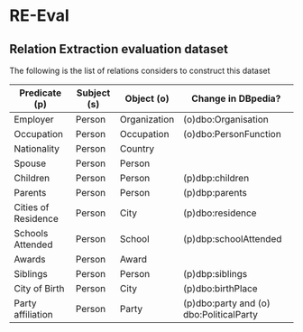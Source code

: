 # RE-Eval
## Relation Extraction evaluation dataset 

The following is the list of relations considers to construct this dataset

| **Predicate (p)**         | **Subject (s)**       | **Object (o)**    | **Change in DBpedia?** |  
| -----------         | -------------       | ----------    | ----------------- |
| Employer            | Person              |	Organization  | (o)dbo:Organisation |
| Occupation          | Person              | Occupation    | (o)dbo:PersonFunction |
| Nationality         | Person              | Country       | |
| Spouse              | Person              |	Person        | |
| Children            | Person              |	Person        | (p)dbp:children |
| Parents             | Person              |	Person        | (p)dbp:parents | 
| Cities of Residence | Person              |	City          | (p)dbo:residence |    
| Schools Attended    | Person              |	School        | (p)dbp:schoolAttended |
| Awards              | Person              |	Award         | |
| Siblings            | Person              |	Person        | (p)dbp:siblings |    
| City of Birth       | Person              | City          | (p)dbo:birthPlace |  
| Party affiliation   | Person              | Party         | (p)dbo:party and (o) dbo:PoliticalParty |
